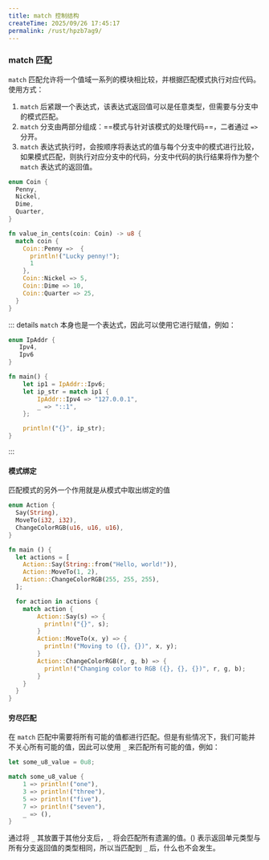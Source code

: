 ```yaml
---
title: match 控制结构
createTime: 2025/09/26 17:45:17
permalink: /rust/hpzb7ag9/
---
```


### match 匹配

`match` 匹配允许将一个值域一系列的模块相比较，并根据匹配模式执行对应代码。使用方式：

1. `match` 后紧跟一个表达式，该表达式返回值可以是任意类型，但需要与分支中的模式匹配。
2. `match` 分支由两部分组成：==模式与针对该模式的处理代码==，二者通过 `=>` 分开。
3. `match` 表达式执行时，会按顺序将表达式的值与每个分支中的模式进行比较，如果模式匹配，则执行对应分支中的代码，分支中代码的执行结果将作为整个 `match` 表达式的返回值。

```rust
enum Coin {
  Penny,
  Nickel,
  Dime,
  Quarter,
}

fn value_in_cents(coin: Coin) -> u8 {
  match coin {
    Coin::Penny =>  {
      println!("Lucky penny!");
      1
    },
    Coin::Nickel => 5,
    Coin::Dime => 10,
    Coin::Quarter => 25,
  }
}
```

::: details
`match` 本身也是一个表达式，因此可以使用它进行赋值，例如：

```rust
enum IpAddr {
   Ipv4,
   Ipv6
}

fn main() {
    let ip1 = IpAddr::Ipv6;
    let ip_str = match ip1 {
        IpAddr::Ipv4 => "127.0.0.1",
        _ => "::1",
    };

    println!("{}", ip_str);
}
```

:::

#### 模式绑定

匹配模式的另外一个作用就是从模式中取出绑定的值

```rust
enum Action {
  Say(String),
  MoveTo(i32, i32),
  ChangeColorRGB(u16, u16, u16),
}

fn main () {
  let actions = [
    Action::Say(String::from("Hello, world!")),
    Action::MoveTo(1, 2),
    Action::ChangeColorRGB(255, 255, 255),
  ];

  for action in actions {
    match action {
        Action::Say(s) => {
          println!("{}", s);
        }
        Action::MoveTo(x, y) => {
          println!("Moving to ({}, {})", x, y);
        }
        Action::ChangeColorRGB(r, g, b) => {
          println!("Changing color to RGB ({}, {}, {})", r, g, b);
        }
    }
  }
}
```

#### 穷尽匹配

在 `match` 匹配中需要将所有可能的值都进行匹配。但是有些情况下，我们可能并不关心所有可能的值，因此可以使用 `_` 来匹配所有可能的值，例如：

```rust
let some_u8_value = 0u8;

match some_u8_value {
    1 => println!("one"),
    3 => println!("three"),
    5 => println!("five"),
    7 => println!("seven"),
    _ => (),
}
```

通过将 `_` 其放置于其他分支后，`_` 将会匹配所有遗漏的值。() 表示返回单元类型与所有分支返回值的类型相同，所以当匹配到 `_` 后，什么也不会发生。

